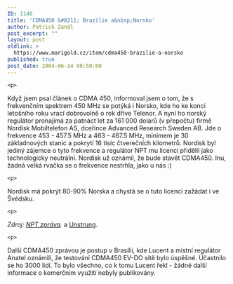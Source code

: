```yaml
---
ID: 1146
title: 'CDMA450 &#8211; Brazílie a&nbsp;Norsko'
author: Patrick Zandl
post_excerpt: ""
layout: post
oldlink: >
  https://www.marigold.cz/item/cdma450-brazilie-a-norsko
published: true
post_date: 2004-06-14 08:58:00
---
```

	<p>
Když jsem psal článek o CDMA 450, informoval jsem o tom, že s frekvenčním spektrem 450 MHz se potýká i Norsko, kde ho ke konci letošního roku vrací dobrovolně o rok dříve Telenor. A nyní ho norský regulátor pronajímá za patnáct let za 161 000 dolarů (v přepočtu) firmě Nordisk Mobiltelefon AS, dceřince Advanced Research Sweden AB. Jde o frekvence 453 - 457.5 MHz a 463 - 467.5 MHz, minimem je 30 základnových stanic a pokrytí 16 tisíc čtverečních kilometrů. Nordisk byl jediný zájemce o tyto frekvence a regulátor NPT mu licenci přidělil jako technologicky neutrální. Nordisk už oznámil, že bude stavět CDMA450. Inu, žádná velká rvačka se o frekvence nestrhla, jako u nás :) </p>

	<p>
Nordisk má pokrýt 80-90% Norska a chystá se o tuto licenci zažádat i ve Švédsku. </p>

	<p>
<i>Zdroj: <a href="http://www.npt.no/pt_internet/eng/news/080604/index.html">NPT zpráva</a>.</i> a <a href="http://www.unstrung.com/document.asp?doc_id=54226">Unstrung</a>.</p>

	<p>
Další CDMA450 zprávou je postup v Brasílii, kde Lucent a místní regulátor Anatel oznámili, že testování CDMA450 EV-DO sítě bylo úspěšné. Účastnilo se ho 3000 lidí. To bylo všechno, co k tomu Lucent řekl - žádné další informace o komerčním využití nebyly publikovány.
</p>
